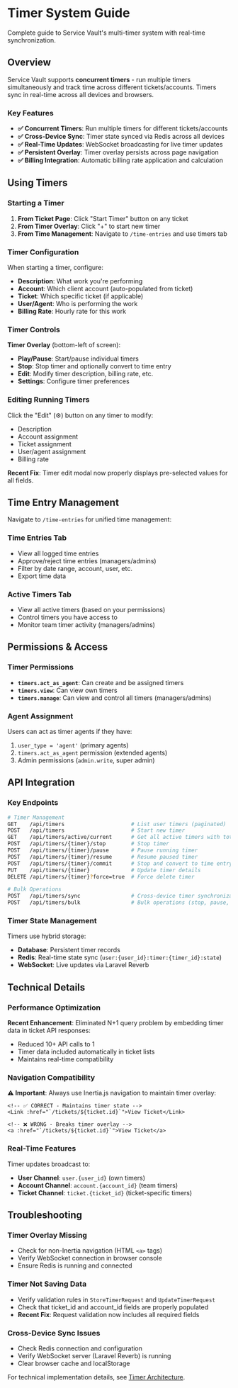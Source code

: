 # Timer System Guide

Complete guide to Service Vault's multi-timer system with real-time synchronization.

## Overview

Service Vault supports **concurrent timers** - run multiple timers simultaneously and track time across different tickets/accounts. Timers sync in real-time across all devices and browsers.

### Key Features

- **✅ Concurrent Timers**: Run multiple timers for different tickets/accounts
- **✅ Cross-Device Sync**: Timer state synced via Redis across all devices
- **✅ Real-Time Updates**: WebSocket broadcasting for live timer updates
- **✅ Persistent Overlay**: Timer overlay persists across page navigation
- **✅ Billing Integration**: Automatic billing rate application and calculation

## Using Timers

### Starting a Timer

1. **From Ticket Page**: Click "Start Timer" button on any ticket
2. **From Timer Overlay**: Click "+" to start new timer
3. **From Time Management**: Navigate to `/time-entries` and use timers tab

### Timer Configuration

When starting a timer, configure:

- **Description**: What work you're performing
- **Account**: Which client account (auto-populated from ticket)
- **Ticket**: Which specific ticket (if applicable)
- **User/Agent**: Who is performing the work
- **Billing Rate**: Hourly rate for this work

### Timer Controls

**Timer Overlay** (bottom-left of screen):
- **Play/Pause**: Start/pause individual timers
- **Stop**: Stop timer and optionally convert to time entry
- **Edit**: Modify timer description, billing rate, etc.
- **Settings**: Configure timer preferences

### Editing Running Timers

Click the "Edit" (⚙️) button on any timer to modify:
- Description
- Account assignment
- Ticket assignment  
- User/agent assignment
- Billing rate

**Recent Fix**: Timer edit modal now properly displays pre-selected values for all fields.

## Time Entry Management

Navigate to `/time-entries` for unified time management:

### Time Entries Tab
- View all logged time entries
- Approve/reject time entries (managers/admins)
- Filter by date range, account, user, etc.
- Export time data

### Active Timers Tab  
- View all active timers (based on your permissions)
- Control timers you have access to
- Monitor team timer activity (managers/admins)

## Permissions & Access

### Timer Permissions

- **`timers.act_as_agent`**: Can create and be assigned timers
- **`timers.view`**: Can view own timers
- **`timers.manage`**: Can view and control all timers (managers/admins)

### Agent Assignment

Users can act as timer agents if they have:
1. `user_type = 'agent'` (primary agents)
2. `timers.act_as_agent` permission (extended agents)
3. Admin permissions (`admin.write`, super admin)

## API Integration

### Key Endpoints

```bash
# Timer Management
GET    /api/timers                     # List user timers (paginated)
POST   /api/timers                     # Start new timer
GET    /api/timers/active/current      # Get all active timers with totals
POST   /api/timers/{timer}/stop        # Stop timer
POST   /api/timers/{timer}/pause       # Pause running timer
POST   /api/timers/{timer}/resume      # Resume paused timer
POST   /api/timers/{timer}/commit      # Stop and convert to time entry
PUT    /api/timers/{timer}             # Update timer details
DELETE /api/timers/{timer}?force=true  # Force delete timer

# Bulk Operations
POST   /api/timers/sync                # Cross-device timer synchronization
POST   /api/timers/bulk                # Bulk operations (stop, pause, resume, delete)
```

### Timer State Management

Timers use hybrid storage:
- **Database**: Persistent timer records
- **Redis**: Real-time state sync (`user:{user_id}:timer:{timer_id}:state`)
- **WebSocket**: Live updates via Laravel Reverb

## Technical Details

### Performance Optimization

**Recent Enhancement**: Eliminated N+1 query problem by embedding timer data in ticket API responses:
- Reduced 10+ API calls to 1
- Timer data included automatically in ticket lists
- Maintains real-time compatibility

### Navigation Compatibility

**⚠️ Important**: Always use Inertia.js navigation to maintain timer overlay:

```vue
<!-- ✅ CORRECT - Maintains timer state -->
<Link :href="`/tickets/${ticket.id}`">View Ticket</Link>

<!-- ❌ WRONG - Breaks timer overlay -->
<a :href="`/tickets/${ticket.id}`">View Ticket</a>
```

### Real-Time Features

Timer updates broadcast to:
- **User Channel**: `user.{user_id}` (own timers)
- **Account Channel**: `account.{account_id}` (team timers)
- **Ticket Channel**: `ticket.{ticket_id}` (ticket-specific timers)

## Troubleshooting

### Timer Overlay Missing
- Check for non-Inertia navigation (HTML `<a>` tags)
- Verify WebSocket connection in browser console
- Ensure Redis is running and connected

### Timer Not Saving Data
- Verify validation rules in `StoreTimerRequest` and `UpdateTimerRequest`
- Check that ticket_id and account_id fields are properly populated
- **Recent Fix**: Request validation now includes all required fields

### Cross-Device Sync Issues
- Check Redis connection and configuration
- Verify WebSocket server (Laravel Reverb) is running
- Clear browser cache and localStorage

For technical implementation details, see [Timer Architecture](../technical/architecture.md#timer-system).